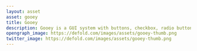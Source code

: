 ```yaml
---
layout: asset
asset: gooey
title: Gooey
description: Gooey is a GUI system with buttons, checkbox, radio button, text input and list support.
opengraph_image: https://defold.com/images/assets/gooey-thumb.png
twitter_image: https://defold.com/images/assets/gooey-thumb.png
---
```

